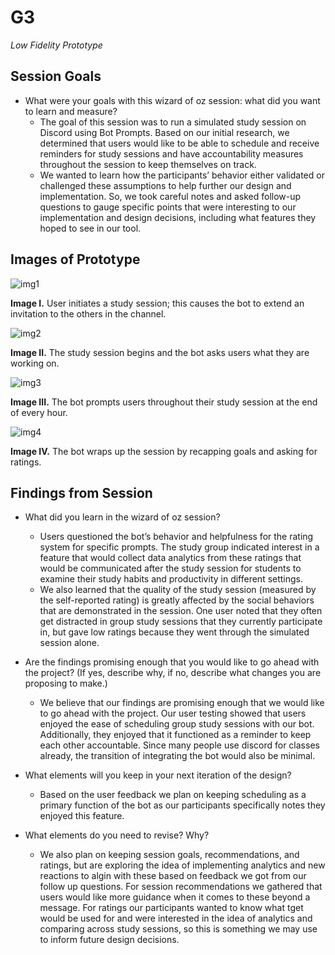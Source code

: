 # G3
_Low Fidelity Prototype_

## Session Goals

* What were your goals with this wizard of oz session: what did you want to learn and measure?
    * The goal of this session was to run a simulated study session on Discord using Bot Prompts. Based on our initial research, we determined that users would like to be able to schedule and receive reminders for study sessions and have accountability measures throughout the session to keep themselves on track.
    * We wanted to learn how the participants’ behavior either validated or challenged these assumptions to help further our design and implementation. So, we took careful notes and asked follow-up questions to gauge specific points that were interesting to our implementation and design decisions, including what features they hoped to see in our tool.


## Images of Prototype

![img1](/LALA/images/img1.schedulestudy.png)

**Image I.** User initiates a study session; this causes the bot to extend an invitation to the others in the channel.

![img2](/LALA/images/img2.startstudy.png)

**Image II.** The study session begins and the bot asks users what they are working on.

![img3](/LALA/images/img3.checkin.png)

**Image III.** The bot prompts users throughout their study session at the end of every hour.

![img4](/LALA/images/img4.wrapup.png)

**Image IV.** The bot wraps up the session by recapping goals and asking for ratings.

## Findings from Session

* What did you learn in the wizard of oz session?
    * Users questioned the bot’s behavior and helpfulness for the rating system for specific prompts. The study group indicated interest in a feature that would  collect data analytics from these ratings that would be communicated after the study session for students to examine their study habits and productivity in different settings.
    * We also learned that the quality of the study session (measured by the self-reported rating) is greatly affected by the social behaviors that are demonstrated in the session. One user noted that they often get distracted in group study sessions that they currently participate in, but gave low ratings because they went through the simulated session alone. 

* Are the findings promising enough that you would like to go ahead with the project? (If yes, describe why, if no, describe what changes you are proposing to make.)
    * We believe that our findings are promising enough that we would like to go ahead with the project. Our user testing showed that users enjoyed the ease of scheduling group study sessions with our bot. Additionally, they enjoyed that it functioned as a reminder to keep each other accountable.  Since many people use discord for classes already, the transition of integrating the bot would also be minimal. 

* What elements will you keep in your next iteration of the design?
    * Based on the user feedback we plan on keeping scheduling as a primary function of the bot as our participants specifically notes they enjoyed this feature. 

* What elements do you need to revise? Why?
    * We also plan on keeping session goals, recommendations, and ratings, but are exploring the idea of implementing analytics and new reactions to algin with these based on feedback we got from our follow up questions. For session recommendations we gathered that users would like more guidance when it comes to these beyond a message. For ratings our participants wanted to know what tget would be used for and were interested in the idea of analytics and comparing across study sessions, so this is something we may use to inform future design decisions. 

